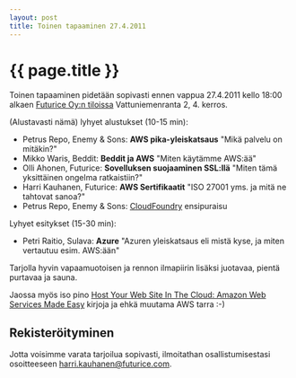 ```yaml
---
layout: post
title: Toinen tapaaminen 27.4.2011
---
```


{{ page.title }}
================

Toinen tapaaminen pidetään sopivasti ennen vappua 27.4.2011 kello 18:00 alkaen <a href="http://www.futurice.com/contact-us#contact-us-office-helsinki">Futurice Oy:n tiloissa</a> Vattuniemenranta 2, 4. kerros. 

(Alustavasti nämä) lyhyet alustukset (10-15 min):

 - Petrus Repo, Enemy & Sons: <b>AWS pika-yleiskatsaus</b> "Mikä palvelu on mitäkin?"
 - Mikko Waris, Beddit: <b>Beddit ja AWS</b> "Miten käytämme AWS:ää"
 - Olli Ahonen, Futurice: <b>Sovelluksen suojaaminen SSL:llä</b> "Miten tämä yksittäinen ongelma ratkaistiin?"
 - Harri Kauhanen, Futurice: <b>AWS Sertifikaatit</b> "ISO 27001 yms. ja mitä ne tahtovat sanoa?"
 - Petrus Repo, Enemy & Sons: <a href="http://www.cloudfoundry.com/">CloudFoundry</a> ensipuraisu 

Lyhyet esitykset (15-30 min): 
 
 - Petri Raitio, Sulava: <b>Azure</b> "Azuren yleiskatsaus eli mistä kyse, ja miten vertautuu esim. AWS:ään"
 
Tarjolla hyvin vapaamuotoisen ja rennon ilmapiirin lisäksi juotavaa, pientä purtavaa ja sauna.

Jaossa myös iso pino <a href="http://www.amazon.com/Host-Your-Web-Site-Cloud/dp/0980576830/ref=sr_1_1?ie=UTF8&amp;qid=1302024788&amp;sr=8-1">Host Your Web Site In The Cloud: Amazon Web Services Made Easy</a> kirjoja ja ehkä muutama AWS tarra :-)

<h2>Rekisteröityminen</h2>

Jotta voisimme varata tarjoilua sopivasti, ilmoitathan osallistumisestasi osoitteeseen <a href="mailto:harri.kauhanen@futurice.com">harri.kauhanen@futurice.com</a>.


